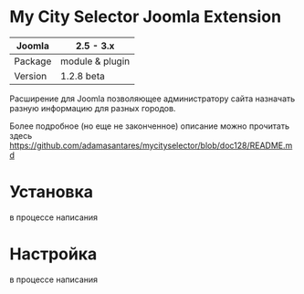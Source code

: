 My City Selector Joomla Extension
=================================

|       Joomla | 2.5 - 3.x       |
|--------------|-----------------|
| Package      | module & plugin |
| Version      | 1.2.8 beta      |



Расширение для Joomla позволяющее администратору сайта назначать разную информацию для разных городов.

Более подробное (но еще не законченное) описание можно прочитать здесь https://github.com/adamasantares/mycityselector/blob/doc128/README.md

Установка
=========

в процессе написания


Настройка
=========

в процессе написания


